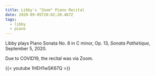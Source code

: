 ```yaml
---
title: Libby's "Zoom" Piano Recital
date: 2020-09-05T20:02:20.467Z
tags:
  - libby
  - piano
---
```

Libby plays Piano Sonata No. 8 in C minor, Op. 13, *Sonata Pathétique*, September 5, 2020.

Due to COVID19, the recital was via Zoom.

{{< youtube 1HEH1wSK67Q >}}